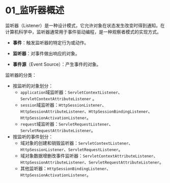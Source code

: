 # 01_监听器概述

监听器（Listener）是一种设计模式，它允许对象在状态发生改变时得到通知。在计算机科学中，监听器通常用于事件驱动编程，是一种观察者模式的实现方式。

- **事件**：触发监听器的特定行为或动作。

- **监听器**：对事件做出响应的对象。

- **事件源**（Event Source）：产生事件的对象。

监听器的分类：

- 按监听的对象划分：
  - `application`域监听器：`ServletContextListener`、 `ServletContextAttributeListener` 。
  - `session`域监听器：`HttpSessionListener`、`HttpSessionAttributeListener`、`HttpSessionBindingListener`、`HttpSessionActivationListener`。
  - `request`域监听器：`ServletRequestListener`、`ServletRequestAttributeListener`。
- 按监听的事件划分：
  - 域对象的创建和销毁监听器：`ServletContextListener`、`HttpSessionListener`、`ServletRequestListener`。
  - 域对象数据增删改事件监听器：`ServletContextAttributeListener`、`HttpSessionAttributeListener`、`ServletRequestAttributeListener`。
  - 其他监听器：`HttpSessionBindingListener`、`HttpSessionActivationListener`。